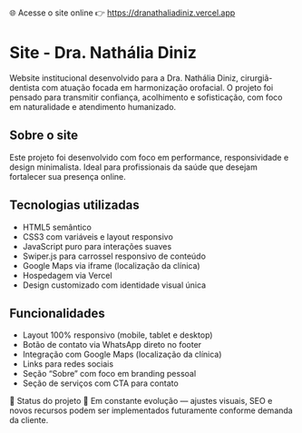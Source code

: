 🌐 Acesse o site online
👉 https://dranathaliadiniz.vercel.app

# Site - Dra. Nathália Diniz

Website institucional desenvolvido para a Dra. Nathália Diniz, cirurgiã-dentista com atuação focada em harmonização orofacial. O projeto foi pensado para transmitir confiança, acolhimento e sofisticação, com foco em naturalidade e atendimento humanizado.


## Sobre o site

Este projeto foi desenvolvido com foco em performance, responsividade e design minimalista. Ideal para profissionais da saúde que desejam fortalecer sua presença online.

## Tecnologias utilizadas

- HTML5 semântico
- CSS3 com variáveis e layout responsivo
- JavaScript puro para interações suaves
- Swiper.js para carrossel responsivo de conteúdo
- Google Maps via iframe (localização da clínica)
- Hospedagem via Vercel 
- Design customizado com identidade visual única

## Funcionalidades

- Layout 100% responsivo (mobile, tablet e desktop)
- Botão de contato via WhatsApp direto no footer
- Integração com Google Maps (localização da clínica)
- Links para redes sociais
- Seção “Sobre” com foco em branding pessoal
- Seção de serviços com CTA para contato

📌 Status do projeto
🚧 Em constante evolução — ajustes visuais, SEO e novos recursos podem ser implementados futuramente conforme demanda da cliente.